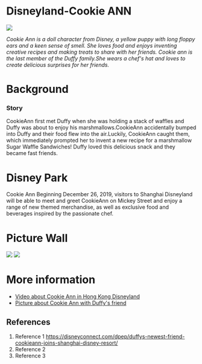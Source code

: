 # Disneyland-Cookie ANN
![](https://secure.cdn1.wdpromedia.cn/resize/mwImage/1/630/354/75/wdpromedia.disney.go.com/media/wdpro-shdr-assets/prod/en-cn/system/images/shdr-dine-cookieann-bakery-cafe-hero-1129.jpg)

*Cookie Ann is a doll character from Disney, a yellow puppy with long floppy ears and a keen sense of smell. She loves food and enjoys inventing creative recipes and making treats to share with her friends. Cookie ann is the last member of the Duffy family.She wears a chef's hat and loves to create delicious surprises for her friends.* 

# Background
### Story
CookieAnn first met Duffy when she was holding a stack of waffles and Duffy was about to enjoy his marshmallows.CookieAnn accidentally bumped into Duffy and their food flew into the air.Luckily, CookieAnn caught them, which immediately prompted her to invent a new recipe for a marshmallow Sugar Waffle Sandwiches! Duffy loved this delicious snack and they became fast friends.

# Disney Park
Cookie Ann Beginning December 26, 2019, visitors to Shanghai Disneyland will be able to meet and greet CookieAnn on Mickey Street and enjoy a range of new themed merchandise, as well as exclusive food and beverages inspired by the passionate chef.

# Picture Wall
![](https://disneyconnect.com/app/uploads/sites/4/2019/12/press_release_shdr_cookieann_2019_12_18.jpg)
![](https://everycharacter.com/images/everycharacter/public/1024/debad928a3f91567d88a2876dc31275c.jpg)

# More information
- [Video about Cookie Ann in Hong Kong Disneyland](https://www.youtube.com/watch?v=b6yLEqTrh-I)
- [Picture about Cookie Ann with Duffy's friend](https://disneyparks.disney.go.com/blog/2021/12/cookieann-bakery-cafe-now-open-at-shanghai-disneyland/)


## References
1. Reference 1 https://disneyconnect.com/dpep/duffys-newest-friend-cookieann-joins-shanghai-disney-resort/
2. Reference 2
3. Reference 3